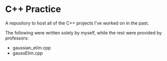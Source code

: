 # C++ Practice
A repository to host all of the C++ projects I've worked on in the past.

The following were written solely by myself, while the rest were provided by professors:
  - gaussian_elim.cpp
  - gaussElim.cpp
